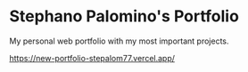 # Stephano Palomino's Portfolio
My personal web portfolio with my most important projects.

https://new-portfolio-stepalom77.vercel.app/
